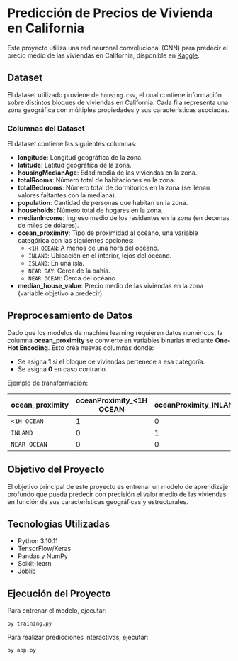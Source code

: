 # Predicción de Precios de Vivienda en California

Este proyecto utiliza una red neuronal convolucional (CNN) para predecir el precio medio de las viviendas en California, disponible en [Kaggle](https://www.kaggle.com/code/shtrausslearning/bayesian-regression-house-price-prediction/input?select=housing.csv).


## Dataset
El dataset utilizado proviene de `housing.csv`, el cual contiene información sobre distintos bloques de viviendas en California. Cada fila representa una zona geográfica con múltiples propiedades y sus características asociadas.

### Columnas del Dataset
El dataset contiene las siguientes columnas:

- **longitude**: Longitud geográfica de la zona.
- **latitude**: Latitud geográfica de la zona.
- **housingMedianAge**: Edad media de las viviendas en la zona.
- **totalRooms**: Número total de habitaciones en la zona.
- **totalBedrooms**: Número total de dormitorios en la zona (se llenan valores faltantes con la mediana).
- **population**: Cantidad de personas que habitan en la zona.
- **households**: Número total de hogares en la zona.
- **medianIncome**: Ingreso medio de los residentes en la zona (en decenas de miles de dólares).
- **ocean_proximity**: Tipo de proximidad al océano, una variable categórica con las siguientes opciones:
  - `<1H OCEAN`: A menos de una hora del océano.
  - `INLAND`: Ubicación en el interior, lejos del océano.
  - `ISLAND`: En una isla.
  - `NEAR BAY`: Cerca de la bahía.
  - `NEAR OCEAN`: Cerca del océano.
- **median_house_value**: Precio medio de las viviendas en la zona (variable objetivo a predecir).

## Preprocesamiento de Datos
Dado que los modelos de machine learning requieren datos numéricos, la columna **ocean_proximity** se convierte en variables binarias mediante **One-Hot Encoding**. Esto crea nuevas columnas donde:
- Se asigna **1** si el bloque de viviendas pertenece a esa categoría.
- Se asigna **0** en caso contrario.

Ejemplo de transformación:

| ocean_proximity | oceanProximity_<1H OCEAN | oceanProximity_INLAND | oceanProximity_ISLAND | oceanProximity_NEAR BAY | oceanProximity_NEAR OCEAN |
|-----------------|-------------------------|-----------------------|------------------------|-------------------------|--------------------------|
| `<1H OCEAN`     | 1                         | 0                     | 0                      | 0                        | 0                        |
| `INLAND`        | 0                         | 1                     | 0                      | 0                        | 0                        |
| `NEAR OCEAN`    | 0                         | 0                     | 0                      | 0                        | 1                        |

## Objetivo del Proyecto
El objetivo principal de este proyecto es entrenar un modelo de aprendizaje profundo que pueda predecir con precisión el valor medio de las viviendas en función de sus características geográficas y estructurales.

## Tecnologías Utilizadas
- Python 3.10.11
- TensorFlow/Keras
- Pandas y NumPy
- Scikit-learn
- Joblib

## Ejecución del Proyecto
Para entrenar el modelo, ejecutar:
```bash
py training.py
```

Para realizar predicciones interactivas, ejecutar:
```bash
py app.py
```